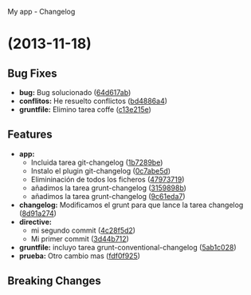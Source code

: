<a name="">My app - Changelog</a>
#  (2013-11-18)


## Bug Fixes

- **bug:** Bug solucionado
  ([64d617ab](server/commits/64d617abdcfa5b2022731b9647af655563e82f23))
- **conflitos:** He resuelto conflictos
  ([bd4886a4](server/commits/bd4886a4eec6609c005dd962d555df12c92e23d0))
- **gruntfile:** Elimino tarea coffe
  ([c13e215e](server/commits/c13e215e0c091ade8f3cf3f402301e07d25f8949))


## Features

- **app:**
  - Incluida tarea git-changelog
  ([1b7289be](server/commits/1b7289be9ee48dad11a9d04ddb7e953ae58af9bd))
  - Instalo el plugin git-changelog
  ([0c7abe5d](server/commits/0c7abe5d0d8f65321ed0044cb2e97c1fc95ef427))
  - Elimininación de todos los ficheros
  ([47973719](server/commits/4797371998cbaff3e2f8d237cf2dc7483a8cb361))
  - añadimos la tarea grunt-changelog
  ([3159898b](server/commits/3159898b8de83013d49694164ac51ec115d844da))
  - añadimos la tarea grunt-changelog
  ([9c61eda7](server/commits/9c61eda728d943bbc85888115c83d807c533f8ba))
- **changelog:** Modificamos el grunt para que lance la tarea changelog
  ([8d91a274](server/commits/8d91a2742f616388abd159f76b3adcaecbe338cc))
- **directive:**
  - mi segundo commit
  ([4c28f5d2](server/commits/4c28f5d2064b1ffcbee27c49611afa7f70d1b34f))
  - Mi primer commit
  ([3d44b712](server/commits/3d44b7121c7e7f64b55f77fb7f6ab0fd4da20d2b))
- **gruntfile:** incluyo tarea grunt-conventional-changelog
  ([5ab1c028](server/commits/5ab1c02882246b09091778b0fed311c7c3079e99))
- **prueba:** Otro cambio mas
  ([fdf0f925](server/commits/fdf0f9253055431a27c9568c2905567b81b3a0de))


## Breaking Changes


